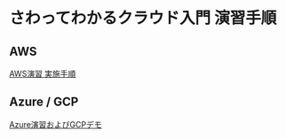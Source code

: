 # さわってわかるクラウド入門 演習手順

## AWS
[AWS演習 実施手順](aws/index.md)
<!--
<br>
[AWS演習 実施手順 (オプション演習あり)](aws/index_option.md)
-->

## Azure / GCP
[Azure演習およびGCPデモ](https://docs.google.com/document/d/1Y9t6Tl0-i2yZCgd1_POMEI8UxcvvX2d7dFSdEo2BWGE/edit)